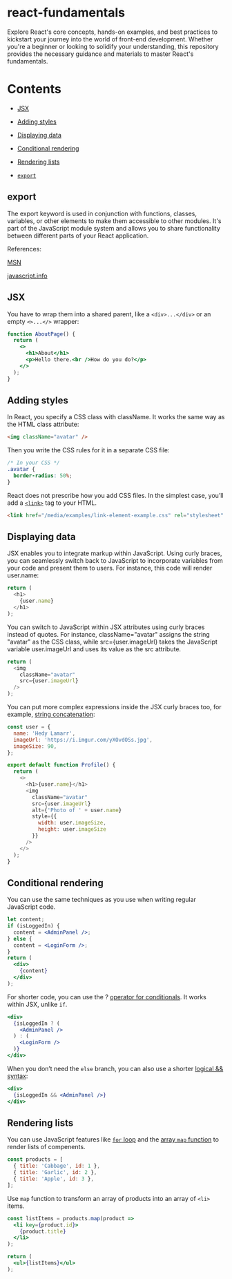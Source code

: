 # react-fundamentals
Explore React's core concepts, hands-on examples, and best practices to kickstart your journey into the world of front-end development. Whether you're a beginner or looking to solidify your understanding, this repository provides the necessary guidance and materials to master React's fundamentals.


# Contents
 
 - [JSX](#jsx)
 - [Adding styles](#adding-styles)
 - [Displaying data](#displaying-data)
 - [Conditional rendering](#conditional-rendering)
 - [Rendering lists](#rendering-lists)

- [`export`](#export)


## export
The export keyword is used in conjunction with functions, classes, variables, or other elements to make them accessible to other modules. It's part of the JavaScript module system and allows you to share functionality between different parts of your React application.

References:

[MSN](https://developer.mozilla.org/en-US/docs/web/javascript/reference/statements/export)

[ javascript.info](https://javascript.info/import-export)

## JSX
You have to wrap them into a shared parent, like a `<div>...</div>` or an empty `<>...</>` wrapper:

```jsx
function AboutPage() {
  return (
    <>
      <h1>About</h1>
      <p>Hello there.<br />How do you do?</p>
    </>
  );
}
```

## Adding styles
In React, you specify a CSS class with className. It works the same way as the HTML class attribute:
```html
<img className="avatar" />
```
Then you write the CSS rules for it in a separate CSS file:

```css
/* In your CSS */
.avatar {
  border-radius: 50%;
}
```
React does not prescribe how you add CSS files. In the simplest case, you’ll add a [`<link>`](https://developer.mozilla.org/en-US/docs/Web/HTML/Element/link) tag to your HTML.
```html
<link href="/media/examples/link-element-example.css" rel="stylesheet" />
```

## Displaying data
JSX enables you to integrate markup within JavaScript. Using curly braces, you can seamlessly switch back to JavaScript to incorporate variables from your code and present them to users. For instance, this code will render user.name:
```javascript
return (
  <h1>
    {user.name}
  </h1>
);
```
You can switch to JavaScript within JSX attributes using curly braces instead of quotes. For instance, className="avatar" assigns the string "avatar" as the CSS class, while src={user.imageUrl} takes the JavaScript variable user.imageUrl and uses its value as the src attribute.
```javascript
return (
  <img
    className="avatar"
    src={user.imageUrl}
  />
);
```
You can put more complex expressions inside the JSX curly braces too, for example, [string concatenation](https://javascript.info/operators#string-concatenation-with-binary):
```javascript
const user = {
  name: 'Hedy Lamarr',
  imageUrl: 'https://i.imgur.com/yXOvdOSs.jpg',
  imageSize: 90,
};

export default function Profile() {
  return (
    <>
      <h1>{user.name}</h1>
      <img
        className="avatar"
        src={user.imageUrl}
        alt={'Photo of ' + user.name}
        style={{
          width: user.imageSize,
          height: user.imageSize
        }}
      />
    </>
  );
}
```

## Conditional rendering
You can use the same techniques as you use when writing regular JavaScript code.
```jsx
let content;
if (isLoggedIn) {
  content = <AdminPanel />;
} else {
  content = <LoginForm />;
}
return (
  <div>
    {content}
  </div>
);
```
For shorter code, you can use the ? [operator for conditionals](https://developer.mozilla.org/en-US/docs/Web/JavaScript/Reference/Operators/Conditional_Operator). It works within JSX, unlike `if`.
```jsx
<div>
  {isLoggedIn ? (
    <AdminPanel />
  ) : (
    <LoginForm />
  )}
</div>
```
When you don’t need the `else` branch, you can also use a shorter [logical && syntax](https://developer.mozilla.org/en-US/docs/Web/JavaScript/Reference/Operators/Logical_AND#short-circuit_evaluation):
```jsx
<div>
  {isLoggedIn && <AdminPanel />}
</div>
```
## Rendering lists
You can use JavaScript features like [`for` loop](https://developer.mozilla.org/en-US/docs/Web/JavaScript/Reference/Statements/for) and the [array `map` function](https://developer.mozilla.org/en-US/docs/Web/JavaScript/Reference/Global_Objects/Array/map) to render lists of compenents.

```jsx
const products = [
  { title: 'Cabbage', id: 1 },
  { title: 'Garlic', id: 2 },
  { title: 'Apple', id: 3 },
];
```

Use `map` function to transform an array of products into an array of `<li>` items.

```jsx
const listItems = products.map(product =>
  <li key={product.id}>
    {product.title}
  </li>
);

return (
  <ul>{listItems}</ul>
);
```
